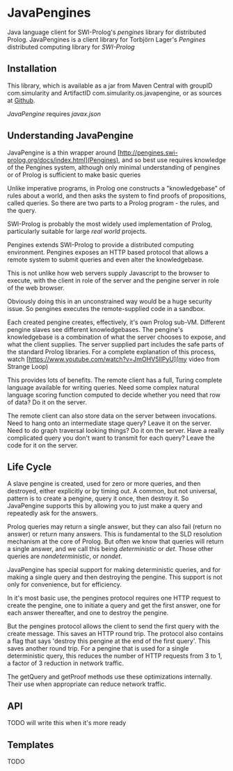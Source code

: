 JavaPengines
============

Java language client for SWI-Prolog's *pengines* library for distributed Prolog.
JavaPengines is a client library for Torbjörn Lager's *Pengines* distributed computing library for
*SWI-Prolog*

Installation
------------

This library, which is available as a jar from Maven Central with groupID com.simularity and ArtifactID com.simularity.os.javapengine, or as sources at [Github](http://www.github.com/Simularity/Javapengine/).

*JavaPengine* requires *javax.json*

Understanding JavaPengine
-------------------------

JavaPengine is a thin wrapper around [http://pengines.swi-prolog.org/docs/index.html](Pengines), and so best use requires knowledge of the Pengines system, although only minimal understanding of pengines or of Prolog is sufficient to make basic queries

Unlike imperative programs, in Prolog one constructs a "knowledgebase" of rules about a world, and then asks the system to find proofs of propositions, called queries. So there are two parts to a Prolog program - the rules, and the query.

SWI-Prolog is probably the most widely used implementation of Prolog, particularly suitable for large _real world_ projects.

Pengines extends SWI-Prolog to provide a distributed computing environment. Pengines exposes an HTTP based protocol that allows a remote system to submit queries and even alter the knowledgebase.

This is not unlike how web servers supply Javascript to the browser to execute, with the client in role of the server and the pengine server in role of the web browser.

Obviously doing this in an unconstrained way would be a huge security issue. So pengines executes the remote-supplied code in a sandbox.

Each created pengine creates, effectively, it's own Prolog sub-VM. Different pengine slaves see different knowledgebases. The pengine's knowledgebase is a combination of what the server chooses to expose, and what the client supplies. The server supplied part includes the safe parts of the standard Prolog libraries. For a complete explanation of this process, watch [https://www.youtube.com/watch?v=JmOHV5IlPyU](my video from Strange Loop)

This provides lots of benefits. The remote client has a full, Turing complete language available for writing queries. Need some complex natural language scoring function computed to decide whether you need that row of data? Do it on the server.

The remote client can also store data on the server between invocations. Need to hang onto an intermediate stage query? Leave it on the server. Need to do graph traversal looking things? Do it on the server. Have a really complicated query you don't want to transmit for each query? Leave the code for it on the server.

Life Cycle
----------

A slave pengine is created, used for zero or more queries, and then destroyed, either explicitly or by timing out.
A common, but not universal, pattern is to create a pengine, query it once, then destroy it. So JavaPengine supports this by allowing you to just make a query and repeatedly ask for the answers.

Prolog queries may return a single answer, but they can also fail (return no answer) or return many answers. This is fundamental to the SLD resolution mechanism at the core of Prolog. But often we know that queries will return a single answer, and we call this being _deterministic_ or _det_. Those other queries are _nondeterministic_, or _nondet_.

JavaPengine has special support for making deterministic queries, and for making a single query and then destroying the pengine. This support is not only for convenience, but for efficiency.

In it's most basic use, the pengines protocol requires one HTTP request to create the pengine, one to initiate a query and get the first answer, one for each answer thereafter, and one to destroy the pengine.

But the pengines protocol allows the client to send the first query with the create message. This saves an HTTP round trip. The protocol also contains a flag that says 'destroy this pengine at the end of the first query'. This saves another round trip.  For a pengine that is used for a single deterministic query, this reduces the number of HTTP requests from 3 to 1, a factor of 3 reduction in network traffic.

The getQuery and getProof methods use these optimizations internally. Their use when appropriate can reduce network traffic.

API
---

TODO will write this when it's more ready

Templates
---------

TODO


